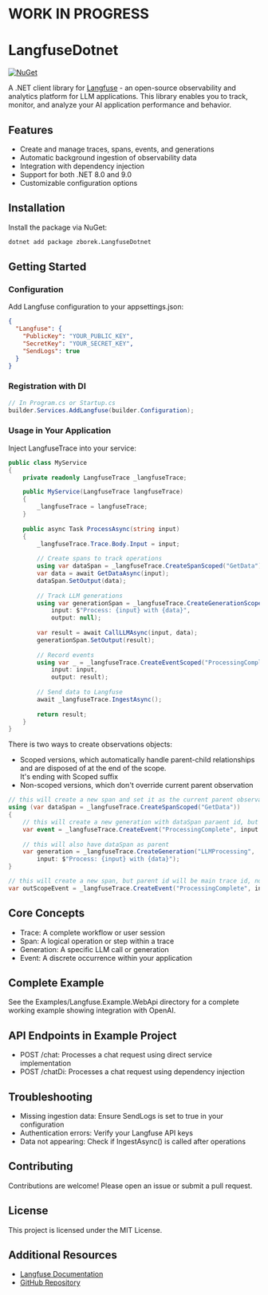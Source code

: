 # WORK IN PROGRESS

# LangfuseDotnet

<a href="https://www.nuget.org/packages/zborek.LangfuseDotnet/">
 <img src="https://img.shields.io/nuget/v/zborek.LangfuseDotnet" alt="NuGet">
</a>

A .NET client library for [Langfuse](https://langfuse.com) - an open-source observability and analytics platform for LLM
applications. This library enables you to track, monitor, and analyze your AI application performance and behavior.

## Features

- Create and manage traces, spans, events, and generations
- Automatic background ingestion of observability data
- Integration with dependency injection
- Support for both .NET 8.0 and 9.0
- Customizable configuration options

## Installation

Install the package via NuGet:

```bash
dotnet add package zborek.LangfuseDotnet
```

## Getting Started

### Configuration

Add Langfuse configuration to your appsettings.json:

```json
{
  "Langfuse": {
    "PublicKey": "YOUR_PUBLIC_KEY",
    "SecretKey": "YOUR_SECRET_KEY",
    "SendLogs": true
  }
}
```

### Registration with DI

```csharp
// In Program.cs or Startup.cs
builder.Services.AddLangfuse(builder.Configuration);
```

### Usage in Your Application

Inject LangfuseTrace into your service:

```csharp
public class MyService
{
    private readonly LangfuseTrace _langfuseTrace;

    public MyService(LangfuseTrace langfuseTrace)
    {
        _langfuseTrace = langfuseTrace;
    }
    
    public async Task ProcessAsync(string input)
    {
        _langfuseTrace.Trace.Body.Input = input;
        
        // Create spans to track operations
        using var dataSpan = _langfuseTrace.CreateSpanScoped("GetData");
        var data = await GetDataAsync(input);
        dataSpan.SetOutput(data);
        
        // Track LLM generations
        using var generationSpan = _langfuseTrace.CreateGenerationScoped("LLMProcessing", 
            input: $"Process: {input} with {data}", 
            output: null);
        
        var result = await CallLLMAsync(input, data);
        generationSpan.SetOutput(result);
        
        // Record events
        using var _ = _langfuseTrace.CreateEventScoped("ProcessingComplete", 
            input: input, 
            output: result);
        
        // Send data to Langfuse
        await _langfuseTrace.IngestAsync();
        
        return result;
    }
}
```

There is two ways to create observations objects:
- Scoped versions, which automatically handle parent-child relationships and are disposed of at the end of the scope.</br>
  It's ending with Scoped suffix
- Non-scoped versions, which don't override current parent observation

```csharp
// this will create a new span and set it as the current parent observation
using (var dataSpan = _langfuseTrace.CreateSpanScoped("GetData"))
{
    // this will create a new generation with dataSpan paraent id, but not set it as the current parent observation
    var event = _langfuseTrace.CreateEvent("ProcessingComplete", input: input, output: result);
    
    // this will also have dataSpan as parent
    var generation = _langfuseTrace.CreateGeneration("LLMProcessing", 
        input: $"Process: {input} with {data}");
}

// this will create a new span, but parent id will be main trace id, not dataSpan id
var outScopeEvent = _langfuseTrace.CreateEvent("ProcessingComplete", input: input, output: result);

```

## Core Concepts

- Trace: A complete workflow or user session
- Span: A logical operation or step within a trace
- Generation: A specific LLM call or generation
- Event: A discrete occurrence within your application

## Complete Example

See the Examples/Langfuse.Example.WebApi directory for a complete working example showing integration with OpenAI.

## API Endpoints in Example Project

- POST /chat: Processes a chat request using direct service implementation
- POST /chatDi: Processes a chat request using dependency injection

## Troubleshooting

- Missing ingestion data: Ensure SendLogs is set to true in your configuration
- Authentication errors: Verify your Langfuse API keys
- Data not appearing: Check if IngestAsync() is called after operations

## Contributing

Contributions are welcome! Please open an issue or submit a pull request.

## License

This project is licensed under the MIT License.

## Additional Resources

- [Langfuse Documentation](https://langfuse.com/docs)
- [GitHub Repository](https://github.com/lukaszzborek/Langfuse-dotnet)